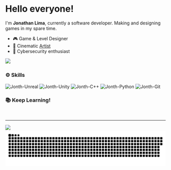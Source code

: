<h1>Hello everyone! </br></h1></img>
<p>
  I'm <strong>Jonathan Lima</strong>,
  currently a software developer. Making and designing games in my spare time.

- 🎮 Game & Level Designer
- 🎨 Cinematic [Artist](https://www.artstation.com/jonathlima)
- 🔐 Cybersecurity enthusiast
  
</p>

 <div>
  <a href="https://www.linkedin.com/in/JonathLima/" target="_blank"><img src="https://img.shields.io/badge/-LinkedIn-%230077B5?style=for-the-badge&logo=linkedin&logoColor=white" target="_blank"></a>
     </div>
  
<h3>⚙️ Skills</h3>
 
<div style="display: inline_block">
 <img align="center" alt="Jonth-Unreal" src="https://img.shields.io/badge/unrealengine-%23313131.svg?style=for-the-badge&logo=unrealengine&logoColor=white"/>
  <img align="center" alt="Jonth-Unity" src="https://img.shields.io/badge/unity-%23000000.svg?style=for-the-badge&logo=unity&logoColor=white"/>
     <img align="center" alt="Jonth-C++" src="https://img.shields.io/badge/C%2B%2B-00599C?style=for-the-badge&logo=c%2B%2B&logoColor=white"/>
  <img align="center" alt="Jonth-Python" src="https://img.shields.io/badge/Python-3776AB?style=for-the-badge&logo=python&logoColor=white"/>
  <img align="center" alt="Jonth-Git" src="https://img.shields.io/badge/Git-E34F26?style=for-the-badge&logo=git&logoColor=white"/>
  
  
    
   
  <h3>📚 Keep Learning!</h3>
  
  <div style="display: inline_block">
 
</div></br>



<hr/>
  
  ![](https://komarev.com/ghpvc/?username=JonathLima&style=for-the-badge&color=brightgreen)
   ![Snake animation](https://github.com/JonathLima/JonathLima/blob/output/github-contribution-grid-snake.svg)
  
    

